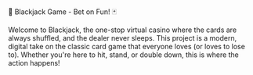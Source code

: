 🎲 Blackjack Game - Bet on Fun! 🃏

Welcome to Blackjack, the one-stop virtual casino where the cards are always shuffled, and the dealer never sleeps. This project is a modern, digital take on the classic card game that everyone loves (or loves to lose to). Whether you're here to hit, stand, or double down, this is where the action happens!
